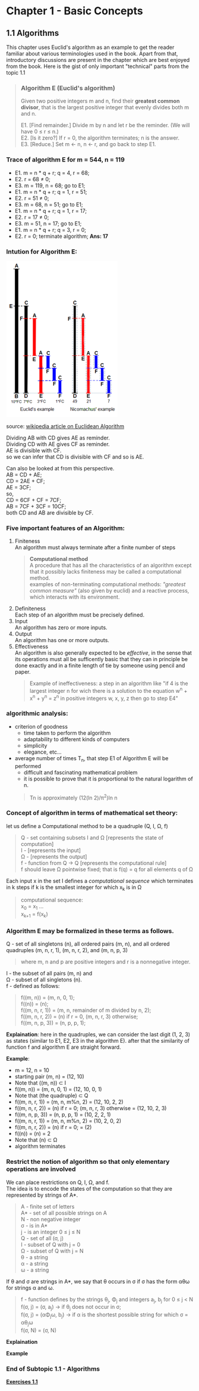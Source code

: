 # Chapter 1 - Basic Concepts  
## 1.1 Algorithms  
This chapter uses Euclid's algorithm as an example to get the reader familiar about various terminologies used in the book. Apart from that, introductory discussions are present in the chapter which are best enjoyed from the book. Here is the gist of only important "technical" parts from the topic 1.1

>### Algorithm E (Euclid's algorithm)  
>  
>Given two positive integers m and n, find their **greatest common divisor**, that is the largest positive integer that evenly divides both m and n.    
>  
>E1. [Find remainder.] Divide m by n and let r be the reminder. (We will have 0 &#8804; r &#8804; n.)    
>E2. [Is it zero?] If r = 0, the algorithm terminates; n is the answer.    
>E3. [Reduce.] Set m &larr; n, n &larr; r, and go back to step E1.    

### Trace of algorithm E for m = 544, n = 119  

- E1. m = n * q + r; q = 4, r = 68;  
- E2. r = 68 &ne; 0;  
- E3. m = 119, n = 68; go to E1;  
- E1. m = n * q + r; q = 1, r = 51;  
- E2. r = 51 &ne; 0;  
- E3. m = 68, n = 51; go to E1;  
- E1. m = n * q + r; q = 1, r = 17;  
- E2. r = 17 &ne; 0;   
- E3. m = 51, n = 17; go to E1;  
- E1. m = n * q + r; q = 3, r = 0;  
- E2. r = 0; terminate algorithm; **Ans: 17**  
  
### Intution for Algorithm E:   

![Euclidean algorithm](../../../../static/images/300px-Euclid's_algorithm_Book_VII_Proposition_2_3.png)  

source: [wikipedia article on Euclidean Algorithm](https://en.wikipedia.org/wiki/Euclidean_algorithm)    

Dividing AB with CD gives AE as reminder.   
Dividing CD with AE gives CF as reminder.  
AE is divisible with CF.  
so we can infer that CD is divisible with CF and so is AE.   

Can also be looked at from this perspective.  
AB = CD + AE;  
CD = 2AE + CF;  
AE = 3CF;  
so,  
CD = 6CF + CF = 7CF;  
AB = 7CF + 3CF = 10CF;  
both CD and AB are divisible by CF.  

### Five important features of an Algorithm:  

1. Finiteness  
   An algorithm must always terminate after a finite number of steps  
   > **Computational method**  
   >    A procedure that has all the characteristics of an algorithm except that it possibly lacks finiteness may be called a computational method.  
   > examples of non-terminating computational methods: *"greatest common measure"* (also given by euclid) and a reactive process, which interacts with its environment.  
2. Definiteness  
   Each step of an algorithm must be precisely defined.  
3. Input  
   An algorithm has zero or more inputs.  
4. Output  
   An algorithm has one or more outputs.  
5. Effectiveness  
   An algorithm is also generally expected to be *effective*, in the sense that its operations must all be sufficently basic that they can in principle be done exactly and in a finite length of tie by someone using pencil and paper.    
   > Example of ineffectiveness: a step in an algorithm like "if 4 is the largest integer n for wich there is a solution to the equation w<sup>n</sup> + x<sup>n</sup> + y<sup>n</sup> = z<sup>n</sup> in positive integers w, x, y, z then go to step E4"    

### algorithmic analysis:   
- criterion of goodness  
  - time taken to perform the algorithm  
  - adaptability to different kinds of computers  
  - simplicity  
  - elegance, etc...  
- average number of times T<sub>n</sub>, that step E1 of Algorithm E will be performed  
  - difficult and fascinating mathematical problem  
  - it is possible to prove that it is proportional to the natural logarithm of n.  
  >Tn is approximately (12(ln 2)/&pi;<sup>2</sup>)ln n  

### Concept of algorithm in terms of mathematical set theory:

let us define a Computational method to be a quadruple (Q, I, &Omega;, f)  
> Q - set containing subsets I and &Omega; [represents the state of computation]  
> I - [represents the input]  
> &Omega; - [represents the output]  
> f - function from Q &rarr; Q [represents the computational rule]  
> f should leave &Omega; pointwise fixed; that is f(q) = q for all elements q of &Omega;  

Each input x in the set I defines a *computational sequence* which terminates in k steps if k is the smallest integer for which x<sub>k</sub> is in &Omega;

>computational sequence:  
> x<sub>0</sub> = x<sub>1</sub> ...  
> x<sub>k+1</sub> = f(x<sub>k</sub>)  

### Algorithm E may be formalized in these terms as follows.  

Q - set of all singletons (n), all ordered pairs (m, n), and all ordered quadruples (m, n, r, 1), (m, n, r, 2), and (m, n, p, 3)  
>where m, n and p are positive integers and r is a nonnegative integer.   

I - the subset of all pairs (m, n) and     
&Omega; - subset of all singletons (n).  
f - defined as follows:  

>f((m, n)) = (m, n, 0, 1);  
>f((n)) = (n);  
>f((m, n, r, 1)) = (m, n, remainder of m divided by n, 2);  
>f((m, n, r, 2)) = (n) if r = 0, (m, n, r, 3) otherwise;  
>f((m, n, p, 3)) = (n, p, p, 1);  

**Explaination**: here in the quadruples, we can consider the last digit (1, 2, 3) as states (similar to E1, E2, E3 in the algorithm E). after that the similarity of function f and algorithm E are straight forward.  

**Example**: 

- m = 12, n = 10
- starting pair (m, n) = (12, 10) 
- Note that ((m, n)) &sub; I
- f((m, n)) = (m, n, 0, 1) = (12, 10, 0, 1)
- Note that (the quadruple) &sub; Q 
- f((m, n, r, 1)) = (m, n, m%n, 2) = (12, 10, 2, 2)
- f((m, n, r, 2)) = (n) if r = 0; (m, n, r, 3) otherwise = (12, 10, 2, 3)
- f((m, n, p, 3)) = (n, p, p, 1) = (10, 2, 2, 1)
- f((m, n, r, 1)) = (m, n, m%n, 2) = (10, 2, 0, 2)
- f((m, n, r, 2)) = (n) if r = 0; = (2)  
- f((n)) = (n) = 2
- Note that (n) &sub; &Omega;  
- algorithm terminates  

### Restrict the notion of algorithm so that only elementary operations are involved  

We can place restrictions on Q, I, &Omega;, and f.  
The idea is to encode the states of the computation so that they are represented by strings of A*.   

> A - finite set of letters   
> A* - set of all possible strings on A  
> N - non negative integer  
> &sigma; - is in A*  
> j - is an integer 0 	&le; j &le; N  
> Q - set of all (&sigma;, j)  
> I - subset of Q with j = 0  
> &Omega; - subset of Q with j = N  
> &theta; - a string  
> &alpha; - a string  
> &omega; - a string  

If &theta; and &sigma; are strings in A*, we say that &theta; occurs in &sigma; if &sigma; has the form &alpha;&theta;&omega; for strings &alpha; and &omega;.  

> f - function defines by the strings &theta;<sub>j</sub>, &Phi;<sub>j</sub> and integers a<sub>j</sub>, b<sub>j</sub> for 0 &le; j < N
> f(&sigma;, j) = (&sigma;, a<sub>j</sub>) -> if &theta;<sub>j</sub> does not occur in &sigma;;  
> f(&sigma;, j) = (&alpha;&Phi;<sub>j</sub>&omega;, b<sub>j</sub>) -> if &alpha; is the shortest possible string for which &sigma; = &alpha;&theta;<sub>j</sub>&omega;   
> f(&sigma;, N) = (&sigma;, N)

**Explaination**  

**Example**  

### End of Subtopic 1.1 - Algorithms

[**Exercises 1.1**](../Exercises/ch01_subtopic01.md)